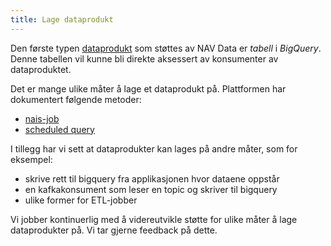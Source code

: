```yaml
---
title: Lage dataprodukt
---
```


Den første typen [dataprodukt](dataprodukt.md) som støttes av NAV Data er *tabell* i *BigQuery*. 
Denne tabellen vil kunne bli direkte aksessert av konsumenter av dataproduktet. 

Det er mange ulike måter å lage et dataprodukt på. Plattformen har dokumentert følgende metoder:

- [nais-job](../skedulering/prosessere-data/skeduleringnaisjobs.md)
- [scheduled query](../skedulering/prosessere-data/scheduled-query.md)

I tillegg har vi sett at dataprodukter kan lages på andre måter, som for eksempel:

- skrive rett til bigquery fra applikasjonen hvor dataene oppstår
- en kafkakonsument som leser en topic og skriver til bigquery
- ulike former for ETL-jobber

Vi jobber kontinuerlig med å videreutvikle støtte for ulike måter å lage dataprodukter på. 
Vi tar gjerne feedback på dette.

